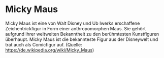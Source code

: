 # Micky Maus
Micky Maus ist eine von Walt Disney und Ub Iwerks erschaffene Zeichentrickfigur in Form einer anthropomorphen Maus. 
Sie gehört aufgrund ihrer weltweiten Bekanntheit zu den berühmtesten Kunstfiguren überhaupt. 
Micky Maus ist die bekannteste Figur aus der Disneywelt und trat auch als Comicfigur auf. 
(Quelle: https://de.wikipedia.org/wiki/Micky_Maus)
